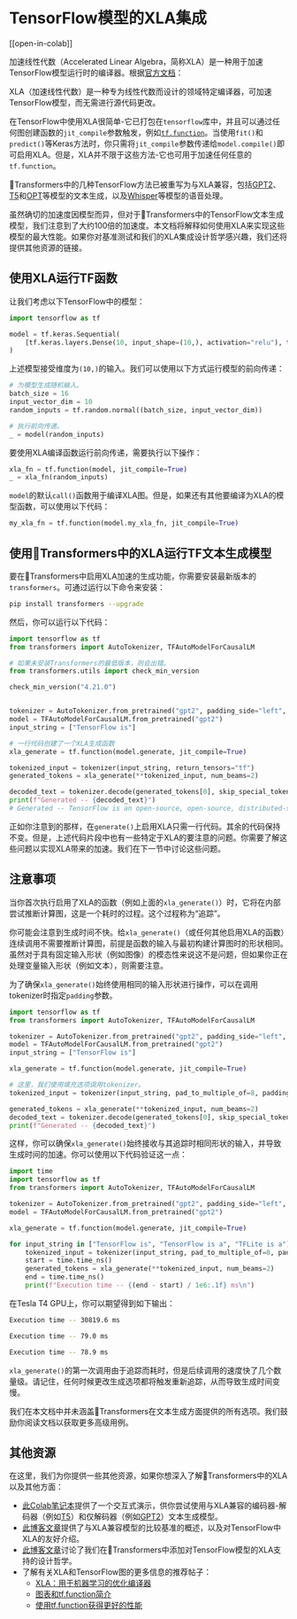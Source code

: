 <!--版权所有2023 HuggingFace团队。保留所有权利。

根据Apache许可证第2.0版（“许可证”）许可；除非符合条件，否则你不得使用此文件。
你可以在以下位置获取许可证的副本：

http://www.apache.org/licenses/LICENSE-2.0

除非适用法律要求或书面同意，根据许可证分发的软件是按“原样”分发的，
没有任何明示或暗示的担保或条件。有关特定语言下的权限和限制，详见许可证。

⚠️请注意，此文件采用Markdown格式，但包含特定于我们doc-builder（类似于MDX）的语法，你的Markdown查看器可能无法正确呈现。

-->

# TensorFlow模型的XLA集成

[[open-in-colab]]

加速线性代数（Accelerated Linear Algebra，简称XLA）是一种用于加速TensorFlow模型运行时的编译器。根据[官方文档](https://www.tensorflow.org/xla)：

XLA（加速线性代数）是一种专为线性代数而设计的领域特定编译器，可加速TensorFlow模型，而无需进行源代码更改。

在TensorFlow中使用XLA很简单-它已打包在`tensorflow`库中，并且可以通过任何图创建函数的`jit_compile`参数触发，例如[`tf.function`](https://www.tensorflow.org/guide/intro_to_graphs)。当使用`fit()`和`predict()`等Keras方法时，你只需将`jit_compile`参数传递给`model.compile()`即可启用XLA。但是，XLA并不限于这些方法-它也可用于加速任何任意的`tf.function`。

🤗Transformers中的几种TensorFlow方法已被重写为与XLA兼容，包括[GPT2](https://huggingface.co/docs/transformers/model_doc/gpt2)、[T5](https://huggingface.co/docs/transformers/model_doc/t5)和[OPT](https://huggingface.co/docs/transformers/model_doc/opt)等模型的文本生成，以及[Whisper](https://huggingface.co/docs/transformers/model_doc/whisper)等模型的语音处理。

虽然确切的加速度因模型而异，但对于🤗Transformers中的TensorFlow文本生成模型，我们注意到了大约100倍的加速度。本文档将解释如何使用XLA来实现这些模型的最大性能。如果你对基准测试和我们的XLA集成设计哲学感兴趣，我们还将提供其他资源的链接。

## 使用XLA运行TF函数

让我们考虑以下TensorFlow中的模型：

```py
import tensorflow as tf

model = tf.keras.Sequential(
    [tf.keras.layers.Dense(10, input_shape=(10,), activation="relu"), tf.keras.layers.Dense(5, activation="softmax")]
)
```

上述模型接受维度为`(10,)`的输入。我们可以使用以下方式运行模型的前向传递：

```py
# 为模型生成随机输入。
batch_size = 16
input_vector_dim = 10
random_inputs = tf.random.normal((batch_size, input_vector_dim))

# 执行前向传递。
_ = model(random_inputs)
```

要使用XLA编译函数运行前向传递，需要执行以下操作：

```py
xla_fn = tf.function(model, jit_compile=True)
_ = xla_fn(random_inputs)
```

`model`的默认`call()`函数用于编译XLA图。但是，如果还有其他要编译为XLA的模型函数，可以使用以下代码：

```py
my_xla_fn = tf.function(model.my_xla_fn, jit_compile=True)
```

## 使用🤗Transformers中的XLA运行TF文本生成模型

要在🤗Transformers中启用XLA加速的生成功能，你需要安装最新版本的`transformers`。可通过运行以下命令来安装：

```bash
pip install transformers --upgrade
```

然后，你可以运行以下代码：

```py
import tensorflow as tf
from transformers import AutoTokenizer, TFAutoModelForCausalLM

# 如果未安装Transformers的最低版本，则会出错。
from transformers.utils import check_min_version

check_min_version("4.21.0")


tokenizer = AutoTokenizer.from_pretrained("gpt2", padding_side="left", pad_token="</s>")
model = TFAutoModelForCausalLM.from_pretrained("gpt2")
input_string = ["TensorFlow is"]

# 一行代码创建了一个XLA生成函数
xla_generate = tf.function(model.generate, jit_compile=True)

tokenized_input = tokenizer(input_string, return_tensors="tf")
generated_tokens = xla_generate(**tokenized_input, num_beams=2)

decoded_text = tokenizer.decode(generated_tokens[0], skip_special_tokens=True)
print(f"Generated -- {decoded_text}")
# Generated -- TensorFlow is an open-source, open-source, distributed-source application # framework for the
```

正如你注意到的那样，在`generate()`上启用XLA只需一行代码。其余的代码保持不变。但是，上述代码片段中也有一些特定于XLA的要注意的问题。你需要了解这些问题以实现XLA带来的加速。我们在下一节中讨论这些问题。

## 注意事项

当你首次执行启用了XLA的函数（例如上面的`xla_generate()`）时，它将在内部尝试推断计算图，这是一个耗时的过程。这个过程称为“追踪”。

你可能会注意到生成时间不快。给`xla_generate()`（或任何其他启用XLA的函数）连续调用不需要推断计算图，前提是函数的输入与最初构建计算图时的形状相同。虽然对于具有固定输入形状（例如图像）的模态性来说这不是问题，但如果你正在处理变量输入形状（例如文本），则需要注意。

为了确保`xla_generate()`始终使用相同的输入形状进行操作，可以在调用tokenizer时指定`padding`参数。

```py
import tensorflow as tf
from transformers import AutoTokenizer, TFAutoModelForCausalLM

tokenizer = AutoTokenizer.from_pretrained("gpt2", padding_side="left", pad_token="</s>")
model = TFAutoModelForCausalLM.from_pretrained("gpt2")
input_string = ["TensorFlow is"]

xla_generate = tf.function(model.generate, jit_compile=True)

# 这里，我们使用填充选项调用tokenizer。
tokenized_input = tokenizer(input_string, pad_to_multiple_of=8, padding=True, return_tensors="tf")

generated_tokens = xla_generate(**tokenized_input, num_beams=2)
decoded_text = tokenizer.decode(generated_tokens[0], skip_special_tokens=True)
print(f"Generated -- {decoded_text}")
```

这样，你可以确保`xla_generate()`始终接收与其追踪时相同形状的输入，并导致生成时间的加速。你可以使用以下代码验证这一点：

```py
import time
import tensorflow as tf
from transformers import AutoTokenizer, TFAutoModelForCausalLM

tokenizer = AutoTokenizer.from_pretrained("gpt2", padding_side="left", pad_token="</s>")
model = TFAutoModelForCausalLM.from_pretrained("gpt2")

xla_generate = tf.function(model.generate, jit_compile=True)

for input_string in ["TensorFlow is", "TensorFlow is a", "TFLite is a"]:
    tokenized_input = tokenizer(input_string, pad_to_multiple_of=8, padding=True, return_tensors="tf")
    start = time.time_ns()
    generated_tokens = xla_generate(**tokenized_input, num_beams=2)
    end = time.time_ns()
    print(f"Execution time -- {(end - start) / 1e6:.1f} ms\n")
```

在Tesla T4 GPU上，你可以期望得到如下输出：

```bash
Execution time -- 30819.6 ms

Execution time -- 79.0 ms

Execution time -- 78.9 ms
```

`xla_generate()`的第一次调用由于追踪而耗时，但是后续调用的速度快了几个数量级。请记住，任何时候更改生成选项都将触发重新追踪，从而导致生成时间变慢。

我们在本文档中并未涵盖🤗Transformers在文本生成方面提供的所有选项。我们鼓励你阅读文档以获取更多高级用例。

## 其他资源

在这里，我们为你提供一些其他资源，如果你想深入了解🤗Transformers中的XLA以及其他方面：

* [此Colab笔记本](https://colab.research.google.com/github/huggingface/blog/blob/main/notebooks/91_tf_xla_generate.ipynb)提供了一个交互式演示，供你尝试使用与XLA兼容的编码器-解码器（例如[T5](https://huggingface.co/docs/transformers/model_doc/t5)）和仅解码器（例如[GPT2](https://huggingface.co/docs/transformers/model_doc/gpt2)）文本生成模型。
* [此博客文章](https://huggingface.co/blog/tf-xla-generate)提供了与XLA兼容模型的比较基准的概述，以及对TensorFlow中XLA的友好介绍。
* [此博客文章](https://blog.tensorflow.org/2022/11/how-hugging-face-improved-text-generation-performance-with-xla.html)讨论了我们在🤗Transformers中添加对TensorFlow模型的XLA支持的设计哲学。
* 了解有关XLA和TensorFlow图的更多信息的推荐帖子：
    * [XLA：用于机器学习的优化编译器](https://www.tensorflow.org/xla)
    * [图表和tf.function简介](https://www.tensorflow.org/guide/intro_to_graphs)
    * [使用tf.function获得更好的性能](https://www.tensorflow.org/guide/function) 